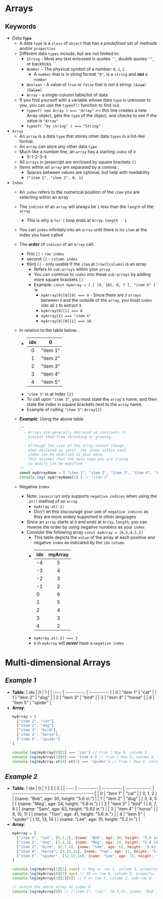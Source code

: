 # Arrays
## Keywords
- Data **`Type`**
  - A data `type` is a `class` of `object` that has a *predefined* set of methods and/or `properties`
  - Different data `types` include, but are not limited to:
    - `String` - Most any text enlcosed in quotes `''`, double quotes `""`, or backticks ` `` `
    - `Number` - The physical symbol of a number: `0`, `1`, `2`
      - A `number` that is in string format `"0"`, is a `string` and ***not*** a `number`
    - `Boolean` - A value of `true` or `false` that is *not* a string: ~~`"true"`~~ ~~`"false"`~~
    - `Array` - a single-column table/list of data
  - If you find yourself with a variable whose data `type` is unknown to you, you can use the `typeof()` function to find out.
    - `typeof( new Array ) === "Array"` <= this line creates a new Array object, gets the `type` of the object, and checks to see if the value is `"Array"`
    - `typeof( "my string" ) === "String"`
- `Array`
  - An `array` is a data `type` that stores other data `types` in a list-like format.
  - An `array` can store *any* other data `type`
  - Much like a number line, an `array` has a starting `index` of `0`
    - 0-1-2-3-4
  - All `arrays` in javascript are enclosed by square brackets `[]`
  - Items within an `array` are separated by a comma `,`
    - Spaces between values are optional, but help with readability
    - `["item 1", "item 2", 0, 1]`
- `Index`
  - An `index` refers to the numerical position of the `item` you are selecting within an array
  - The `indices` of an `array` will always be `1` less than the `length` of the `array`
    - This is why a `for-i` loop ends at `Array.length - 1`
  - You can `index` infinitely into an `array` until there is no `item` at the index you have called
  - The ***order*** of `indices` of an `array` call:
    - first `[]` - `row index`
    - second `[]` - `column index`
    - third `[]` - only usable if the `item` at `[row][column]` is an array
      - Refers to `sub-arrays` within your `array`
      - You can continue to `index` into these `sub-arrays` by adding more square brackets `[]`
      - Example: `const myArray = [ [ [9, 10], 8, 7 ], "item X" ]`  =>
        - `myArray[0][0][0] === 9` - Since there are `3` `arrays` between `9` and the outside of the `array`, you must `index` into all `3` to extract `9`
        - `myArray[0][1] === 8`
        - `myArray[1] === "item X"`
        - `myArray[0][0][1] === 10`
  - In relation to the table below...
    - | idx   | 0           |
      | :---: | :---------: |
      | 0     | "item 1"    |
      | 1     | "item 2"    |
      | 2     | "item 3"    |
      | 3     | "item 4"    |
      | 4     | "item 5"    |
    - `"item 3"` is at index `[2]`
    - To call upon `"item 3"`, you must state the `array`'s name, and then state the index in square brackets next to the `array` name.
    - Example of calling `"item 3"`: `Array[2]`

  - ***Example***: Using the above table
    ```javascript
    /*
      - Arrays are generally declared as constants to
        prevent them from shrinking or growing.

      - Although the size of the array cannot change,
        when declared as const, the items within each
        index can be modified to your whim.
      - This assumes that the data type you are trying
        to modify can be modified
    */
    const myArrayName = [ "item 1", "item 2", "item 3", "item 4", "item 5" ]
    console.log( myArrayName[2] ) // "item 3"

    ```

  - Negative `Index`
    - Note: `javascript` only supports `negative indices` when using the `.at()` method of an `array`
      - `myArray.at(-1)`
      - Don't let this discourage your use of `negative indices` as they are more widely supported in other languages
    - Since an `array` starts at `0` and ends at `Array.length`, you can reverse the order by using negative numbers as your `index`
    - Consider the following array `const myArray = [6,5,4,3,2]`
      - This table depicts the `value` of the array at each positive and negative `index` as indicated by the `idx` `column`
      - | idx | myArray |
        | :---| :---:   |
        | -4  | 5       |
        | -3  | 4       |
        | -2  | 3       |
        | -1  | 2       |
        | 0   | 6       |
        | 1   | 5       |
        | 2   | 4       |
        | 3   | 3       |
        | 4   | 2       |
      - `myArray.at(-2) === 3`
      - `6` in `myArray` will ***never*** have a `negative index`
# Multi-dimensional Arrays
## ***Example 1***
- **Table**:
  | idx   | 0           | 1           |
  | :---: | :---------: | :---------: |
  | 0     | "item 1"    | "cat"       |
  | 1     | "item 2"    | "dog"       |
  | 2     | "item 3"    | "bird"      |
  | 3     | "item 4"    | "horse"     |
  | 4     | "item 5"    | "spider"    |
- **Array**:
  ```js
  myArray = [
    ["item 1", "cat"],
    ["item 2", "dog"],
    ["item 3", "bird"],
    ["item 4", "horse"],
    ["item 5", "spider"]
  ]

  console.log(myArray[0][1] === 'cat') // true | Row 0, column 1
  console.log(myArray[3][0] === 'item 4') // true | Row 3, column 0
  console.log(myArray.at(4).at(1) === 'spider') // true | Row 4, column 1
  ```
## ***Example 2***
- **Table**:
  | idx   | 0           | 1           | 2              | 3                                          |
  | :---: | :---------: | :---------: | :------------: | :-----------------------------------------:|
  | 0     | "item 1"    | "cat"       | [ 0, 1, 2 ]    | {name: "Bob", age: 30, height: "5.6 in."}  |
  | 1     | "item 2"    | "dog"       | [ 3, 4, 5 ]    | {name: "Meg", age: 24, height: "5.8 in."}  |
  | 2     | "item 3"    | "bird"      | [ 6, 7, 8 ]    | {name: "Sam", age: 63, height: "5.63 in."} |
  | 3     | "item 4"    | "horse"     | [ 9, 10, 11 ]  | {name: "Tom", age: 41, height: "5.6 in."}  |
  | 4     | "item 5"    | "spider"    | [ 12, 13, 14 ] | {name: "Lee", age: 15, height: "5.2 in."}  |
- **Array**:
  ```js
  myArray = [
    ["item 1", "cat", [0,1,2], {name: "Bob", age: 30, height: "5.6 in."}],
    ["item 2", "dog", [3,4,5], {name: "Meg", age: 24, height: "5.8 in."}],
    ["item 3", "bird", [6,7,8], {name: "Sam", age: 63, height: "5.63 in."}],
    ["item 4", "horse", [9,10,11], {name: "Tom", age: 41, height: "5.6 in."}],
    ["item 5", "spider", [12,13,14], {name: "Lee", age: 15, height: "5.2 in."}]
  ]

  console.log(myArray[1][3].name) // Meg => row 1, column 3, property: name
  console.log(myArray[0][3].age) // 30 => row 0, column 3, property: age
  console.log(myArray[3][2][0]) // 9 => row 3, column 2, sub-row 0

  // return the whole array at index 0
  console.log(myArray[0]) // ["item 1", "cat", [0,1,2], {name: "Bob", age: 30, height: "5.6 in."}]
  ```